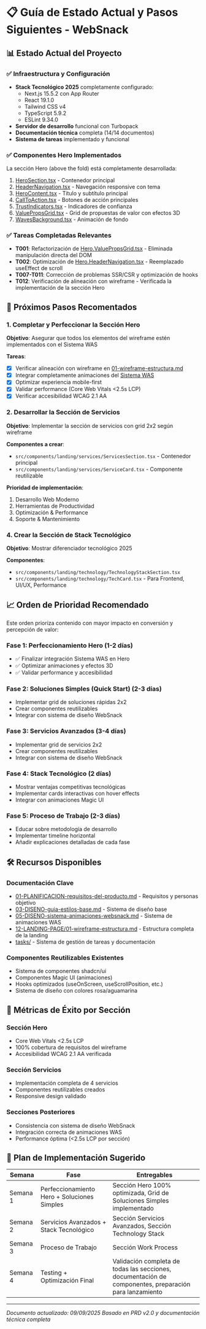 # 📋 Guía de Estado Actual y Pasos Siguientes - WebSnack

## 📊 Estado Actual del Proyecto

### ✅ Infraestructura y Configuración
- **Stack Tecnológico 2025** completamente configurado:
  - Next.js 15.5.2 con App Router
  - React 19.1.0
  - Tailwind CSS v4
  - TypeScript 5.9.2
  - ESLint 9.34.0
- **Servidor de desarrollo** funcional con Turbopack
- **Documentación técnica** completa (14/14 documentos)
- **Sistema de tareas** implementado y funcional

### ✅ Componentes Hero Implementados
La sección Hero (above the fold) está completamente desarrollada:

1. [HeroSection.tsx](../src/components/landing/hero/HeroSection.tsx) - Contenedor principal
2. [HeaderNavigation.tsx](../src/components/landing/hero/Hero.HeaderNavigation.tsx) - Navegación responsive con tema
3. [HeroContent.tsx](../src/components/landing/hero/Hero.Content.tsx) - Título y subtítulo principal
4. [CallToAction.tsx](../src/components/landing/hero/Hero.CallToAction.tsx) - Botones de acción principales
5. [TrustIndicators.tsx](../src/components/landing/hero/Hero.TrustIndicators.tsx) - Indicadores de confianza
6. [ValuePropsGrid.tsx](../src/components/landing/hero/Hero.ValuePropsGrid.tsx) - Grid de propuestas de valor con efectos 3D
7. [WavesBackground.tsx](../src/components/landing/hero/Hero.WavesBackground.tsx) - Animación de fondo

### ✅ Tareas Completadas Relevantes
- **T001**: Refactorización de [Hero.ValuePropsGrid.tsx](../src/components/landing/hero/Hero.ValuePropsGrid.tsx) - Eliminada manipulación directa del DOM
- **T002**: Optimización de [Hero.HeaderNavigation.tsx](../src/components/landing/hero/Hero.HeaderNavigation.tsx) - Reemplazado useEffect de scroll
- **T007-T011**: Corrección de problemas SSR/CSR y optimización de hooks
- **T012**: Verificación de alineación con wireframe - Verificada la implementación de la sección Hero

## 🎯 Próximos Pasos Recomentados

### 1. **Completar y Perfeccionar la Sección Hero**
**Objetivo**: Asegurar que todos los elementos del wireframe estén implementados con el Sistema WAS

**Tareas**:
- [x] Verificar alineación con wireframe en [01-wireframe-estructura.md](./12-LANDING-PAGE/01-wireframe-estructura.md)
- [x] Integrar completamente animaciones del [Sistema WAS](./05-DISENO-sistema-animaciones-websnack.md)
- [x] Optimizar experiencia mobile-first
- [x] Validar performance (Core Web Vitals <2.5s LCP)
- [x] Verificar accesibilidad WCAG 2.1 AA

### 2. **Desarrollar la Sección de Servicios**
**Objetivo**: Implementar la sección de servicios con grid 2x2 según wireframe

**Componentes a crear**:
- `src/components/landing/services/ServicesSection.tsx` - Contenedor principal
- `src/components/landing/services/ServiceCard.tsx` - Componente reutilizable

**Prioridad de implementación**:
1. Desarrollo Web Moderno
2. Herramientas de Productividad
3. Optimización & Performance
4. Soporte & Mantenimiento



### 4. **Crear la Sección de Stack Tecnológico**
**Objetivo**: Mostrar diferenciador tecnológico 2025

**Componentes**:
- `src/components/landing/technology/TechnologyStackSection.tsx`
- `src/components/landing/technology/TechCard.tsx` - Para Frontend, UI/UX, Performance

## 📈 Orden de Prioridad Recomendado

Este orden prioriza contenido con mayor impacto en conversión y percepción de valor:

### Fase 1: Perfeccionamiento Hero (1-2 días)
- ✅ Finalizar integración Sistema WAS en Hero
- ✅ Optimizar animaciones y efectos 3D
- ✅ Validar performance y accesibilidad

### Fase 2: Soluciones Simples (Quick Start) (2-3 días)
- Implementar grid de soluciones rápidas 2x2
- Crear componentes reutilizables
- Integrar con sistema de diseño WebSnack

### Fase 3: Servicios Avanzados (3-4 días)
- Implementar grid de servicios 2x2
- Crear componentes reutilizables
- Integrar con sistema de diseño WebSnack

### Fase 4: Stack Tecnológico (2 días)
- Mostrar ventajas competitivas tecnológicas
- Implementar cards interactivas con hover effects
- Integrar con animaciones Magic UI

### Fase 5: Proceso de Trabajo (2-3 días)
- Educar sobre metodología de desarrollo
- Implementar timeline horizontal
- Añadir explicaciones detalladas de cada fase

## 🛠️ Recursos Disponibles

### Documentación Clave
- [01-PLANIFICACION-requisitos-del-producto.md](./01-PLANIFICACION-requisitos-del-producto.md) - Requisitos y personas objetivo
- [03-DISENO-guia-estilos-base.md](./03-DISENO-guia-estilos-base.md) - Sistema de diseño base
- [05-DISENO-sistema-animaciones-websnack.md](./05-DISENO-sistema-animaciones-websnack.md) - Sistema de animaciones WAS
- [12-LANDING-PAGE/01-wireframe-estructura.md](./12-LANDING-PAGE/01-wireframe-estructura.md) - Estructura completa de la landing
- [tasks/](./tasks/) - Sistema de gestión de tareas y documentación

### Componentes Reutilizables Existentes
- Sistema de componentes shadcn/ui
- Componentes Magic UI (animaciones)
- Hooks optimizados (useOnScreen, useScrollPosition, etc.)
- Sistema de diseño con colores rosa/aguamarina

## 🎯 Métricas de Éxito por Sección

### Sección Hero
- Core Web Vitals <2.5s LCP
- 100% cobertura de requisitos del wireframe
- Accesibilidad WCAG 2.1 AA verificada

### Sección Servicios
- Implementación completa de 4 servicios
- Componentes reutilizables creados
- Responsive design validado

### Secciones Posteriores
- Consistencia con sistema de diseño WebSnack
- Integración correcta de animaciones WAS
- Performance óptima (<2.5s LCP por sección)

## 📅 Plan de Implementación Sugerido

| Semana | Fase | Entregables |
|--------|------|-------------|
| Semana 1 | Perfeccionamiento Hero + Soluciones Simples | Sección Hero 100% optimizada, Grid de Soluciones Simples implementado |
| Semana 2 | Servicios Avanzados + Stack Tecnológico | Sección Servicios Avanzados, Sección Technology Stack |
| Semana 3 | Proceso de Trabajo | Sección Work Process |
| Semana 4 | Testing + Optimización Final | Validación completa de todas las secciones, documentación de componentes, preparación para lanzamiento |

---
*Documento actualizado: 09/09/2025*
*Basado en PRD v2.0 y documentación técnica completa*